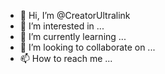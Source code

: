 - 👋 Hi, I’m @CreatorUltralink
- 👀 I’m interested in ...
- 🌱 I’m currently learning ...
- 💞️ I’m looking to collaborate on ...
- 📫 How to reach me ...

<!---
CreatorUltralink/CreatorUltralink is a ✨ special ✨ repository because its `README.md` (this file) appears on your GitHub profile.
You can click the Preview link to take a look at your changes.
--->
